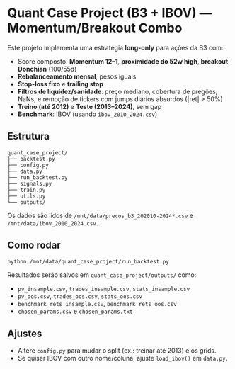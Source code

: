 # Quant Case Project (B3 + IBOV) — Momentum/Breakout Combo

Este projeto implementa uma estratégia **long-only** para ações da B3 com:

- Score composto: **Momentum 12–1**, **proximidade do 52w high**, **breakout Donchian** (100/55d)
- **Rebalanceamento mensal**, pesos iguais
- **Stop-loss fixo** e **trailing stop**
- **Filtros de liquidez/sanidade**: preço mediano, cobertura de pregões, NaNs, e remoção de tickers com jumps diários absurdos (|ret| > 50%)
- **Treino (até 2012)** e **Teste (2013–2024)**, sem gap
- **Benchmark**: IBOV (usando `ibov_2010_2024.csv`)

## Estrutura
```
quant_case_project/
├── backtest.py
├── config.py
├── data.py
├── run_backtest.py
├── signals.py
├── train.py
├── utils.py
└── outputs/
```
Os dados são lidos de `/mnt/data/precos_b3_202010-2024*.csv` e `/mnt/data/ibov_2010_2024.csv`.

## Como rodar
```bash
python /mnt/data/quant_case_project/run_backtest.py
```
Resultados serão salvos em `quant_case_project/outputs/` como:
- `pv_insample.csv`, `trades_insample.csv`, `stats_insample.csv`
- `pv_oos.csv`, `trades_oos.csv`, `stats_oos.csv`
- `benchmark_rets_insample.csv`, `benchmark_rets_oos.csv`
- `chosen_params.csv` e `chosen_params.txt`

## Ajustes
- Altere `config.py` para mudar o split (ex.: treinar até 2013) e os grids.
- Se quiser IBOV com outro nome/coluna, ajuste `load_ibov()` em `data.py`.
